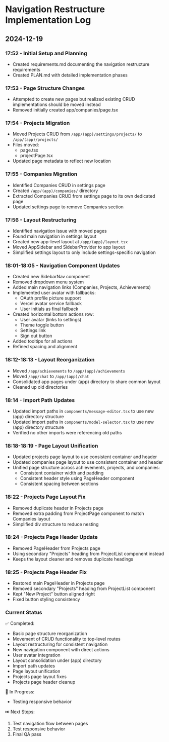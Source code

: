 # Navigation Restructure Implementation Log

## 2024-12-19

### 17:52 - Initial Setup and Planning
- Created requirements.md documenting the navigation restructure requirements
- Created PLAN.md with detailed implementation phases

### 17:53 - Page Structure Changes
- Attempted to create new pages but realized existing CRUD implementations should be moved instead
- Removed initially created app/companies/page.tsx

### 17:54 - Projects Migration
- Moved Projects CRUD from `/app/(app)/settings/projects/` to `/app/(app)/projects/`
- Files moved:
  - page.tsx
  - projectPage.tsx
- Updated page metadata to reflect new location

### 17:55 - Companies Migration
- Identified Companies CRUD in settings page
- Created `/app/(app)/companies/` directory
- Extracted Companies CRUD from settings page to its own dedicated page
- Updated settings page to remove Companies section

### 17:56 - Layout Restructuring
- Identified navigation issue with moved pages
- Found main navigation in settings layout
- Created new app-level layout at `/app/(app)/layout.tsx`
- Moved AppSidebar and SidebarProvider to app layout
- Simplified settings layout to only include settings-specific navigation

### 18:01-18:05 - Navigation Component Updates
- Created new SidebarNav component
- Removed dropdown menu system
- Added main navigation links (Companies, Projects, Achievements)
- Implemented user avatar with fallbacks:
  - OAuth profile picture support
  - Vercel avatar service fallback
  - User initials as final fallback
- Created horizontal bottom actions row:
  - User avatar (links to settings)
  - Theme toggle button
  - Settings link
  - Sign out button
- Added tooltips for all actions
- Refined spacing and alignment

### 18:12-18:13 - Layout Reorganization
- Moved `/app/achievements` to `/app/(app)/achievements`
- Moved `/app/chat` to `/app/(app)/chat`
- Consolidated app pages under (app) directory to share common layout
- Cleaned up old directories

### 18:14 - Import Path Updates
- Updated import paths in `components/message-editor.tsx` to use new (app) directory structure
- Updated import paths in `components/model-selector.tsx` to use new (app) directory structure
- Verified no other imports were referencing old paths

### 18:18-18:19 - Page Layout Unification
- Updated projects page layout to use consistent container and header
- Updated companies page layout to use consistent container and header
- Unified page structure across achievements, projects, and companies:
  - Consistent container width and padding
  - Consistent header style using PageHeader component
  - Consistent spacing between sections

### 18:22 - Projects Page Layout Fix
- Removed duplicate header in Projects page
- Removed extra padding from ProjectPage component to match Companies layout
- Simplified div structure to reduce nesting

### 18:24 - Projects Page Header Update
- Removed PageHeader from Projects page
- Using secondary "Projects" heading from ProjectList component instead
- Keeps the layout cleaner and removes duplicate headings

### 18:25 - Projects Page Header Fix
- Restored main PageHeader in Projects page
- Removed secondary "Projects" heading from ProjectList component
- Kept "New Project" button aligned right
- Fixed button styling consistency

### Current Status
✅ Completed:
- Basic page structure reorganization
- Movement of CRUD functionality to top-level routes
- Layout restructuring for consistent navigation
- New navigation component with direct actions
- User avatar integration
- Layout consolidation under (app) directory
- Import path updates
- Page layout unification
- Projects page layout fixes
- Projects page header cleanup

🔄 In Progress:
- Testing responsive behavior

⏭️ Next Steps:
1. Test navigation flow between pages
2. Test responsive behavior
3. Final QA pass
